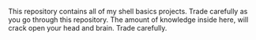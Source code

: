 This repository contains all of my shell basics projects. Trade carefully as you go through this repository. The amount of knowledge inside here, will crack open your head and brain. Trade carefully.